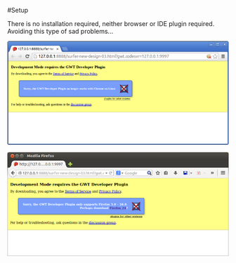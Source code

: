 #Setup

There is no installation required, neither browser or IDE plugin required.
Avoiding this type of sad problems...

![alt text](gwt-plugin-chrome.png "gwt-plugin-chrome")

![alt text](gwt-plugin-firefox.png "gwt-plugin-firefox")


